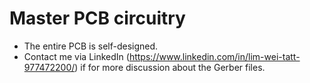 # Master PCB circuitry

- The entire PCB is self-designed.
- Contact me via LinkedIn (https://www.linkedin.com/in/lim-wei-tatt-977472200/) if for more discussion about the Gerber files.
